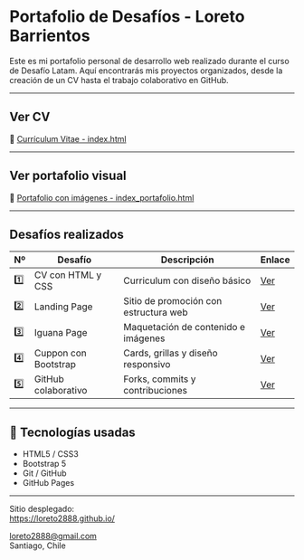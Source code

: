 # Portafolio de Desafíos - Loreto Barrientos

Este es mi portafolio personal de desarrollo web realizado durante el curso de Desafío Latam. Aquí encontrarás mis proyectos organizados, desde la creación de un CV hasta el trabajo colaborativo en GitHub.

---

## Ver CV

🔗 [Currículum Vitae - index.html]([https://loreto2888.github.io/](https://github.com/loreto2888/loreto2888.github.io/blob/main/desafio6_Portafolio_Loreto/index.html))

---

## Ver portafolio visual

🔗 [Portafolio con imágenes - index_portafolio.html]([https://loreto2888.github.io/index_portafolio.html](https://github.com/loreto2888/loreto2888.github.io/blob/main/desafio6_Portafolio_Loreto/index_portafolio.html))

---

## Desafíos realizados

| Nº  | Desafío                                    | Descripción                            | Enlace |
|-----|--------------------------------------------|----------------------------------------|--------|
| 1️⃣ | CV con HTML y CSS                          | Curriculum con diseño básico           | [Ver](https://loreto2888.github.io/desafio1_mi_curriculum_vitae_html/) |
| 2️⃣ | Landing Page                               | Sitio de promoción con estructura web  | [Ver](https://loreto2888.github.io/desafio2_construyendo_un_landing_page/) |
| 3️⃣ | Iguana Page                                | Maquetación de contenido e imágenes    | [Ver](https://loreto2888.github.io/desafio3_iguana_page/) |
| 4️⃣ | Cuppon con Bootstrap                       | Cards, grillas y diseño responsivo     | [Ver](https://loreto2888.github.io/desafio4_cuppon/) |
| 5️⃣ | GitHub colaborativo                        | Forks, commits y contribuciones        | [Ver](https://loreto2888.github.io/desafio5_github/fdsw-github/) |

---

## 🔧 Tecnologías usadas

- HTML5 / CSS3
- Bootstrap 5
- Git / GitHub
- GitHub Pages

---

Sitio desplegado:  
https://loreto2888.github.io/

loreto2888@gmail.com  
Santiago, Chile
